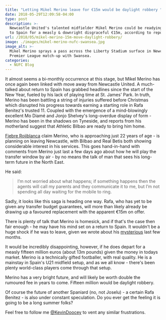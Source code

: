 ```yaml
---
title: "Letting Mikel Merino leave for €15m would be daylight robbery "
date: 2018-05-29T12:09:58-04:00
type: post
description: >-
  Newcastle United's talented midfielder Mikel Merino could be readying a return
  to Spain for a measly & downright disgraceful €15m, according to reports.
url: /2018/05/mikel-merino-15m-move-daylight-robbery/
image: ./images/mikel-merino-nufc-swansea.jpg
image_alt: >-
  Mikel Merino sprays a pass across the Liberty Stadium surface in Newcastle'
  Premier League match-up with Swansea.
categories:
  - NUFC Blog
---
```


It almost seems a bi-monthly occurrence at this stage, but Mikel Merino has once again been linked with move away from Newcastle United. A much-talked about return to Spain has grabbed headlines since the start of the New Year, fueled by his lack of playing time at St. James' Park. In truth, Merino has been battling a string of injuries suffered before Christmas which disrupted his progress towards earning a starting role in Rafa Benitez's trusted 11. Coupled with the emergence of a mind-blowingly excellent Mo Diamé and Jonjo Shelvey's long-overdue display of form - Merino has been in the shadows on Tyneside, and reports from his motherland suggest that Athletic Bilbao are ready to bring him home.

[Fiebre Rojiblanca](http://fiebrerojiblanca.com/berizzo-se-puede-encontrar-hasta-con-nueve-medios/) claim Merino, who is approaching just 22 years of age - is planning on leaving Newcastle, with Bilbao and Real Betis both showing considerable interest in his services. This goes hand-in-hand with comments from Merino just last a few days ago about how he will play the transfer window by air - by no means the talk of man that sees his long-term future in the North East.

He said:

> I’m not worried about what happens; if something happens then the agents will call my parents and they communicate it to me, but I’m not spending all day waiting for the mobile to ring.

Sadly, it looks like this saga is heading one way. Rafa, who has yet to be given any transfer budget guarantees, will more than likely already be drawing up a favoured replacement with the apparent €15m on offer.

There is plenty of talk that Merino is homesick, and if that's the case then fair enough - he may have his mind set on a return to Spain. It wouldn't be a huge shock if he was to leave, given we wrote about his [mysterious](https://www.tynetime.com/2018/03/march-madness-newcastle-united-mikel-merino/) last few months.

It would be incredibly disappointing, however, if he does depart for a measly fifteen million euros (about 13m pounds) given the money in todays market. Merino is a technically gifted footballer, with real quality. He is a mainstay in Spain's U21 midfield setup, and as we all know - there's been plenty world-class players come through that setup.

Merino has a very bright future, and will likely be worth double the rumoured fee in years to come. Fifteen million would be daylight robbery.

Of course the future of another Spaniard (no, not Joselu) - a certain Rafa Benitez - is also under constant speculation. Do you ever get the feeling it is going to be a long summer folks?

Feel free to follow me [@KevinDoocey](https://twitter.com/kevindoocey) to vent any similar frustrations.
